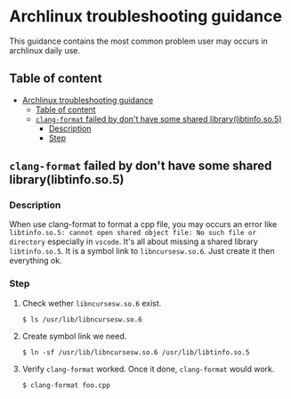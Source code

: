 # Archlinux troubleshooting guidance

This guidance contains the most common problem user may occurs in archlinux daily use.

## Table of content

- [Archlinux troubleshooting guidance](#Archlinux-troubleshooting-guidance)
  - [Table of content](#Table-of-content)
  - [`clang-format` failed by don't have some shared library(libtinfo.so.5)](#clang-format-failed-by-dont-have-some-shared-librarylibtinfoso5)
    - [Description](#Description)
    - [Step](#Step)

## `clang-format` failed by don't have some shared library(libtinfo.so.5)

### Description

When use clang-format to format a cpp file, you may occurs an error like `libtinfo.so.5: cannot open shared object file: No such file or directory` especially in `vscode`.
It's all about missing a shared library `libtinfo.so.5`. It is a symbol link to `libncursesw.so.6`. Just create it then everything ok.

### Step

1.  Check wether `libncursesw.so.6` exist.
    ```shell
    $ ls /usr/lib/libncursesw.so.6
    ```
2.  Create symbol link we need.
    ```shell
    $ ln -sf /usr/lib/libncursesw.so.6 /usr/lib/libtinfo.so.5
    ```
3.  Verify `clang-format` worked. Once it done, `clang-format` would work.
    ```shell
    $ clang-format foo.cpp
    ```
